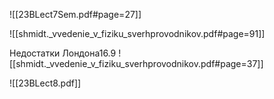 
![[23BLect7Sem.pdf#page=27]]

![[shmidt._vvedenie_v_fiziku_sverhprovodnikov.pdf#page=91]]


Недостатки Лондона16.9
![[shmidt._vvedenie_v_fiziku_sverhprovodnikov.pdf#page=37]]

![[23BLect8.pdf]]